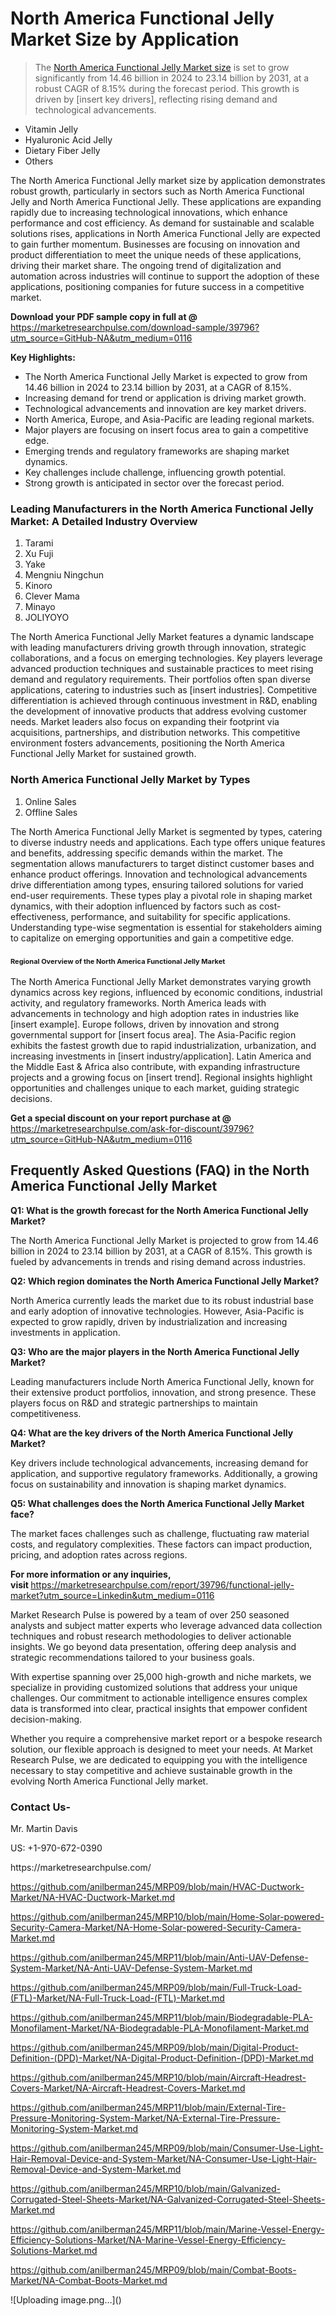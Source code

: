 <h1>North America Functional Jelly Market&nbsp;Size by Application</h1><blockquote><p>The <a href="https://marketresearchpulse.com/download-sample/39796?utm_source=GitHub-NA&amp;utm_medium=0116">North America Functional Jelly Market size</a> is set to grow significantly from 14.46 billion in 2024 to 23.14 billion by 2031, at a robust CAGR of 8.15% during the forecast period. This growth is driven by [insert key drivers], reflecting rising demand and technological advancements.</p></blockquote><ul><li>Vitamin Jelly<li> Hyaluronic Acid Jelly<li> Dietary Fiber Jelly<li> Others</li></ul><p>The North America Functional Jelly market size by application demonstrates robust growth, particularly in sectors such as North America Functional Jelly and North America Functional Jelly. These applications are expanding rapidly due to increasing technological innovations, which enhance performance and cost efficiency. As demand for sustainable and scalable solutions rises, applications in North America Functional Jelly are expected to gain further momentum. Businesses are focusing on innovation and product differentiation to meet the unique needs of these applications, driving their market share. The ongoing trend of digitalization and automation across industries will continue to support the adoption of these applications, positioning companies for future success in a competitive market.</p><p><strong>Download your PDF sample copy in full at @ </strong><a href="https://marketresearchpulse.com/download-sample/39796?utm_source=GitHub-NA&amp;utm_medium=0116">https://marketresearchpulse.com/download-sample/39796?utm_source=GitHub-NA&amp;utm_medium=0116</a></p><p><strong>Key Highlights: </strong></p><ul><li>The North America Functional Jelly Market is expected to grow from 14.46 billion in 2024 to 23.14 billion by 2031, at a CAGR of 8.15%.</li><li>Increasing demand for trend or application is driving market growth.</li><li>Technological advancements and innovation are key market drivers.</li><li>North America, Europe, and Asia-Pacific are leading regional markets.</li><li>Major players are focusing on insert focus area to gain a competitive edge.</li><li>Emerging trends and regulatory frameworks are shaping market dynamics.</li><li>Key challenges include challenge, influencing growth potential.</li><li>Strong growth is anticipated in sector over the forecast period.</li></ul><h3>Leading Manufacturers in the North America Functional Jelly Market: A Detailed Industry Overview</h3><ol><li>Tarami</li><li>Xu Fuji</li><li>Yake</li><li>Mengniu Ningchun</li><li>Kinoro</li><li>Clever Mama</li><li>Minayo</li><li>JOLIYOYO</li></ol><div class="flex max-w-full flex-col flex-grow"><div class="min-h-8 text-message flex w-full flex-col items-end gap-2 whitespace-normal break-words [.text-message+&amp;]:mt-5" dir="auto" data-message-author-role="assistant" data-message-id="fd8432e4-4910-450d-b182-61b7bfb0a01f" data-message-model-slug="gpt-4o"><div class="flex w-full flex-col gap-1 empty:hidden first:pt-[3px]"><div class="markdown prose w-full break-words dark:prose-invert light"><p>The North America Functional Jelly Market features a dynamic landscape with leading manufacturers driving growth through innovation, strategic collaborations, and a focus on emerging technologies. Key players leverage advanced production techniques and sustainable practices to meet rising demand and regulatory requirements. Their portfolios often span diverse applications, catering to industries such as [insert industries]. Competitive differentiation is achieved through continuous investment in R&amp;D, enabling the development of innovative products that address evolving customer needs. Market leaders also focus on expanding their footprint via acquisitions, partnerships, and distribution networks. This competitive environment fosters advancements, positioning the North America Functional Jelly Market for sustained growth.</p></div></div></div></div><h3>North America Functional Jelly Market by Types</h3><ol><li>Online Sales<li> Offline Sales</li></ol><div class="flex max-w-full flex-col flex-grow"><div class="min-h-8 text-message flex w-full flex-col items-end gap-2 whitespace-normal break-words [.text-message+&amp;]:mt-5" dir="auto" data-message-author-role="assistant" data-message-id="084470be-0bb7-4664-bddf-5156b4f41249" data-message-model-slug="gpt-4o-mini"><div class="flex w-full flex-col gap-1 empty:hidden first:pt-[3px]"><div class="markdown prose w-full break-words dark:prose-invert light"><p>The North America Functional Jelly Market is segmented by types, catering to diverse industry needs and applications. Each type offers unique features and benefits, addressing specific demands within the market. The segmentation allows manufacturers to target distinct customer bases and enhance product offerings. Innovation and technological advancements drive differentiation among types, ensuring tailored solutions for varied end-user requirements. These types play a pivotal role in shaping market dynamics, with their adoption influenced by factors such as cost-effectiveness, performance, and suitability for specific applications. Understanding type-wise segmentation is essential for stakeholders aiming to capitalize on emerging opportunities and gain a competitive edge.</p></div></div></div></div><h3><span style="font-size: 11px;">Regional Overview of the North America Functional Jelly Market</span></h3><div class="flex max-w-full flex-col flex-grow"><div class="min-h-8 text-message flex w-full flex-col items-end gap-2 whitespace-normal break-words [.text-message+&amp;]:mt-5" dir="auto" data-message-author-role="assistant" data-message-id="e9038762-ce64-4e30-91c9-9bd413514231" data-message-model-slug="gpt-4o-mini"><div class="flex w-full flex-col gap-1 empty:hidden first:pt-[3px]"><div class="markdown prose w-full break-words dark:prose-invert light"><p>The North America Functional Jelly Market demonstrates varying growth dynamics across key regions, influenced by economic conditions, industrial activity, and regulatory frameworks. North America leads with advancements in technology and high adoption rates in industries like [insert example]. Europe follows, driven by innovation and strong governmental support for [insert focus area]. The Asia-Pacific region exhibits the fastest growth due to rapid industrialization, urbanization, and increasing investments in [insert industry/application]. Latin America and the Middle East &amp; Africa also contribute, with expanding infrastructure projects and a growing focus on [insert trend]. Regional insights highlight opportunities and challenges unique to each market, guiding strategic decisions.</p></div></div></div></div><p><strong>Get a special discount on your report purchase at @ </strong><a href="https://marketresearchpulse.com/ask-for-discount/39796?utm_source=GitHub-NA&amp;utm_medium=0116">https://marketresearchpulse.com/ask-for-discount/39796?utm_source=GitHub-NA&amp;utm_medium=0116</a></p><h2>Frequently Asked Questions (FAQ) in the North America Functional Jelly Market</h2><p><strong>Q1: What is the growth forecast for the North America Functional Jelly Market?</strong></p><p>The North America Functional Jelly Market is projected to grow from 14.46 billion in 2024 to 23.14 billion by 2031, at a CAGR of 8.15%. This growth is fueled by advancements in trends and rising demand across industries.</p><p><strong>Q2: Which region dominates the North America Functional Jelly Market?</strong></p><p>North America currently leads the market due to its robust industrial base and early adoption of innovative technologies. However, Asia-Pacific is expected to grow rapidly, driven by industrialization and increasing investments in application.</p><p><strong>Q3: Who are the major players in the North America Functional Jelly Market?</strong></p><p>Leading manufacturers include North America Functional Jelly, known for their extensive product portfolios, innovation, and strong presence. These players focus on R&amp;D and strategic partnerships to maintain competitiveness.</p><p><strong>Q4: What are the key drivers of the North America Functional Jelly Market?</strong></p><p>Key drivers include technological advancements, increasing demand for application, and supportive regulatory frameworks. Additionally, a growing focus on sustainability and innovation is shaping market dynamics.</p><p><strong>Q5: What challenges does the North America Functional Jelly Market face?</strong></p><p>The market faces challenges such as challenge, fluctuating raw material costs, and regulatory complexities. These factors can impact production, pricing, and adoption rates across regions.</p><p><strong>For more information or any inquiries, visit&nbsp;</strong><a href="https://marketresearchpulse.com/report/39796/functional-jelly-market?utm_source=Linkedin&utm_medium=0116">https://marketresearchpulse.com/report/39796/functional-jelly-market?utm_source=Linkedin&utm_medium=0116</a></p><p>Market Research Pulse is powered by a team of over 250 seasoned analysts and subject matter experts who leverage advanced data collection techniques and robust research methodologies to deliver actionable insights. We go beyond data presentation, offering deep analysis and strategic recommendations tailored to your business goals.</p><p>With expertise spanning over 25,000 high-growth and niche markets, we specialize in providing customized solutions that address your unique challenges. Our commitment to actionable intelligence ensures complex data is transformed into clear, practical insights that empower confident decision-making.</p><p>Whether you require a comprehensive market report or a bespoke research solution, our flexible approach is designed to meet your needs. At Market Research Pulse, we are dedicated to equipping you with the intelligence necessary to stay competitive and achieve sustainable growth in the evolving North America Functional Jelly market.</p><h3><strong>Contact Us-</strong></h3><p>Mr. Martin Davis</p><p>US: +1-970-672-0390</p><p>https://marketresearchpulse.com/</p><p><a href="https://github.com/anilberman245/MRP09/blob/main/HVAC-Ductwork-Market/NA-HVAC-Ductwork-Market.md">https://github.com/anilberman245/MRP09/blob/main/HVAC-Ductwork-Market/NA-HVAC-Ductwork-Market.md</a></p><p><a href="https://github.com/anilberman245/MRP10/blob/main/Home-Solar-powered-Security-Camera-Market/NA-Home-Solar-powered-Security-Camera-Market.md">https://github.com/anilberman245/MRP10/blob/main/Home-Solar-powered-Security-Camera-Market/NA-Home-Solar-powered-Security-Camera-Market.md</a></p><p><a href="https://github.com/anilberman245/MRP11/blob/main/Anti-UAV-Defense-System-Market/NA-Anti-UAV-Defense-System-Market.md">https://github.com/anilberman245/MRP11/blob/main/Anti-UAV-Defense-System-Market/NA-Anti-UAV-Defense-System-Market.md</a></p><p><a href="https://github.com/anilberman245/MRP09/blob/main/Full-Truck-Load-(FTL)-Market/NA-Full-Truck-Load-(FTL)-Market.md">https://github.com/anilberman245/MRP09/blob/main/Full-Truck-Load-(FTL)-Market/NA-Full-Truck-Load-(FTL)-Market.md</a></p><p><a href="https://github.com/anilberman245/MRP11/blob/main/Biodegradable-PLA-Monofilament-Market/NA-Biodegradable-PLA-Monofilament-Market.md">https://github.com/anilberman245/MRP11/blob/main/Biodegradable-PLA-Monofilament-Market/NA-Biodegradable-PLA-Monofilament-Market.md</a></p><p><a href="https://github.com/anilberman245/MRP09/blob/main/Digital-Product-Definition-(DPD)-Market/NA-Digital-Product-Definition-(DPD)-Market.md">https://github.com/anilberman245/MRP09/blob/main/Digital-Product-Definition-(DPD)-Market/NA-Digital-Product-Definition-(DPD)-Market.md</a></p><p><a href="https://github.com/anilberman245/MRP10/blob/main/Aircraft-Headrest-Covers-Market/NA-Aircraft-Headrest-Covers-Market.md">https://github.com/anilberman245/MRP10/blob/main/Aircraft-Headrest-Covers-Market/NA-Aircraft-Headrest-Covers-Market.md</a></p><p><a href="https://github.com/anilberman245/MRP11/blob/main/External-Tire-Pressure-Monitoring-System-Market/NA-External-Tire-Pressure-Monitoring-System-Market.md">https://github.com/anilberman245/MRP11/blob/main/External-Tire-Pressure-Monitoring-System-Market/NA-External-Tire-Pressure-Monitoring-System-Market.md</a></p><p><a href="https://github.com/anilberman245/MRP09/blob/main/Consumer-Use-Light-Hair-Removal-Device-and-System-Market/NA-Consumer-Use-Light-Hair-Removal-Device-and-System-Market.md">https://github.com/anilberman245/MRP09/blob/main/Consumer-Use-Light-Hair-Removal-Device-and-System-Market/NA-Consumer-Use-Light-Hair-Removal-Device-and-System-Market.md</a></p><p><a href="https://github.com/anilberman245/MRP10/blob/main/Galvanized-Corrugated-Steel-Sheets-Market/NA-Galvanized-Corrugated-Steel-Sheets-Market.md">https://github.com/anilberman245/MRP10/blob/main/Galvanized-Corrugated-Steel-Sheets-Market/NA-Galvanized-Corrugated-Steel-Sheets-Market.md</a></p><p><a href="https://github.com/anilberman245/MRP11/blob/main/Marine-Vessel-Energy-Efficiency-Solutions-Market/NA-Marine-Vessel-Energy-Efficiency-Solutions-Market.md">https://github.com/anilberman245/MRP11/blob/main/Marine-Vessel-Energy-Efficiency-Solutions-Market/NA-Marine-Vessel-Energy-Efficiency-Solutions-Market.md</a></p><p><a href="https://github.com/anilberman245/MRP09/blob/main/Combat-Boots-Market/NA-Combat-Boots-Market.md">https://github.com/anilberman245/MRP09/blob/main/Combat-Boots-Market/NA-Combat-Boots-Market.md</a></p>
![Uploading image.png…]()
